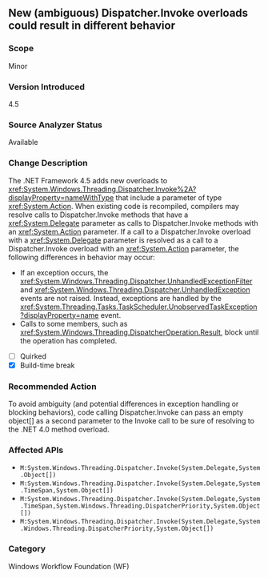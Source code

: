 ## New (ambiguous) Dispatcher.Invoke overloads could result in different behavior

### Scope
Minor

### Version Introduced
4.5

### Source Analyzer Status
Available

### Change Description

The .NET Framework 4.5 adds new overloads to <xref:System.Windows.Threading.Dispatcher.Invoke%2A?displayProperty=nameWithType> that include a
parameter of type <xref:System.Action>. When existing code is recompiled, compilers
may resolve calls to Dispatcher.Invoke methods that have a <xref:System.Delegate>
parameter as calls to Dispatcher.Invoke methods with an <xref:System.Action>
parameter. If a call to a Dispatcher.Invoke overload with a  <xref:System.Delegate>
parameter is resolved as a call to a Dispatcher.Invoke overload with an
<xref:System.Action> parameter, the following differences in behavior may occur:

- If an exception occurs, the <xref:System.Windows.Threading.Dispatcher.UnhandledExceptionFilter> and <xref:System.Windows.Threading.Dispatcher.UnhandledException> events are not raised. Instead, exceptions are handled by the <xref:System.Threading.Tasks.TaskScheduler.UnobservedTaskException?displayProperty=name> event.
- Calls to some members, such as <xref:System.Windows.Threading.DispatcherOperation.Result>, block until the operation has completed.

- [ ] Quirked
- [x] Build-time break

### Recommended Action

To avoid ambiguity (and potential differences in exception handling or blocking
behaviors), code calling Dispatcher.Invoke can pass an empty object[] as a
second parameter to the Invoke call to be sure of resolving to the .NET 4.0
method overload.

### Affected APIs
* `M:System.Windows.Threading.Dispatcher.Invoke(System.Delegate,System.Object[])`
* `M:System.Windows.Threading.Dispatcher.Invoke(System.Delegate,System.TimeSpan,System.Object[])`
* `M:System.Windows.Threading.Dispatcher.Invoke(System.Delegate,System.TimeSpan,System.Windows.Threading.DispatcherPriority,System.Object[])`
* `M:System.Windows.Threading.Dispatcher.Invoke(System.Delegate,System.Windows.Threading.DispatcherPriority,System.Object[])`

### Category
Windows Workflow Foundation (WF)

<!-- breaking change id: 23 -->
